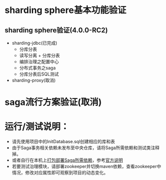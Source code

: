 # sharding sphere基本功能验证

## sharding sphere验证(4.0.0-RC2)
- sharding-jdbc(已完成)
    - 分库分表
    - 读写分离 + 分库分表
    - 编排治理之配置中心
    - 分布式事务之saga
    - 分库分表后SQL测试
- sharding-proxy(取消)
    
# saga流行方案验证(取消) 

# 运行/测试说明：
- 请先使用项目中的InitDatabase.sql创建相应的库和表
- 由于Saga事务相关依赖未发布至中央仓库，请将Saga所需依赖和测试类注释掉。
- 或者自行在本机上[打包部署Saga所需依赖](https://github.com/OpenSharding/shardingsphere-spi-impl)，参考[官方说明](https://shardingsphere.apache.org/document/current/cn/manual/sharding-jdbc/usage/transaction/#base-柔性-事务)
- 若要测试治理模块，请部署zookeeper并切换maven依赖，查看zookeeper中情况，修改对应属性即可观察到项目的动态变化。